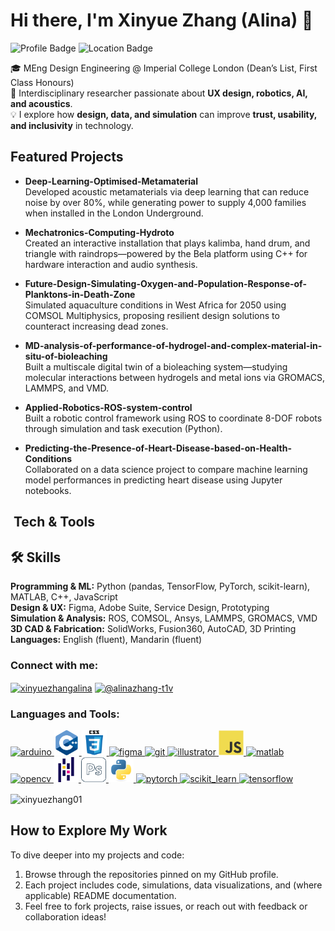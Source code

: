 # Hi there, I'm Xinyue Zhang (Alina) 👋

![Profile Badge](https://img.shields.io/badge/Imperial%20College%20London-2022--2026-blue)
![Location Badge](https://img.shields.io/badge/Location-London%2C%20UK-orange)

🎓 MEng Design Engineering @ Imperial College London (Dean’s List, First Class Honours)  
🔬 Interdisciplinary researcher passionate about **UX design, robotics, AI, and acoustics**.  
💡 I explore how **design, data, and simulation** can improve **trust, usability, and inclusivity** in technology.  

##  Featured Projects

- **Deep-Learning-Optimised-Metamaterial**  
  Developed acoustic metamaterials via deep learning that can reduce noise by over 80%, while generating power to supply 4,000 families when installed in the London Underground.

- **Mechatronics-Computing-Hydroto**  
  Created an interactive installation that plays kalimba, hand drum, and triangle with raindrops—powered by the Bela platform using C++ for hardware interaction and audio synthesis.

- **Future-Design-Simulating-Oxygen-and-Population-Response-of-Planktons-in-Death-Zone**  
  Simulated aquaculture conditions in West Africa for 2050 using COMSOL Multiphysics, proposing resilient design solutions to counteract increasing dead zones.

- **MD-analysis-of-performance-of-hydrogel-and-complex-material-in-situ-of-bioleaching**  
  Built a multiscale digital twin of a bioleaching system—studying molecular interactions between hydrogels and metal ions via GROMACS, LAMMPS, and VMD.

- **Applied-Robotics-ROS-system-control**  
  Built a robotic control framework using ROS to coordinate 8-DOF robots through simulation and task execution (Python).

- **Predicting-the-Presence-of-Heart-Disease-based-on-Health-Conditions**  
  Collaborated on a data science project to compare machine learning model performances in predicting heart disease using Jupyter notebooks.


## ​ Tech & Tools

## 🛠 Skills
**Programming & ML:** Python (pandas, TensorFlow, PyTorch, scikit-learn), MATLAB, C++, JavaScript  
**Design & UX:** Figma, Adobe Suite, Service Design, Prototyping  
**Simulation & Analysis:** ROS, COMSOL, Ansys, LAMMPS, GROMACS, VMD  
**3D CAD & Fabrication:** SolidWorks, Fusion360, AutoCAD, 3D Printing  
**Languages:** English (fluent), Mandarin (fluent)  

<h3 align="left">Connect with me:</h3>
<p align="left">
<a href="https://linkedin.com/in/xinyuezhangalina" target="blank"><img align="center" src="https://raw.githubusercontent.com/rahuldkjain/github-profile-readme-generator/master/src/images/icons/Social/linked-in-alt.svg" alt="xinyuezhangalina" height="30" width="40" /></a>
<a href="https://www.youtube.com/c/@alinazhang-t1v" target="blank"><img align="center" src="https://raw.githubusercontent.com/rahuldkjain/github-profile-readme-generator/master/src/images/icons/Social/youtube.svg" alt="@alinazhang-t1v" height="30" width="40" /></a>
</p>

<h3 align="left">Languages and Tools:</h3>
<p align="left"> <a href="https://www.arduino.cc/" target="_blank" rel="noreferrer"> <img src="https://cdn.worldvectorlogo.com/logos/arduino-1.svg" alt="arduino" width="40" height="40"/> </a> <a href="https://www.w3schools.com/cpp/" target="_blank" rel="noreferrer"> <img src="https://raw.githubusercontent.com/devicons/devicon/master/icons/cplusplus/cplusplus-original.svg" alt="cplusplus" width="40" height="40"/> </a> <a href="https://www.w3schools.com/css/" target="_blank" rel="noreferrer"> <img src="https://raw.githubusercontent.com/devicons/devicon/master/icons/css3/css3-original-wordmark.svg" alt="css3" width="40" height="40"/> </a> <a href="https://www.figma.com/" target="_blank" rel="noreferrer"> <img src="https://www.vectorlogo.zone/logos/figma/figma-icon.svg" alt="figma" width="40" height="40"/> </a> <a href="https://git-scm.com/" target="_blank" rel="noreferrer"> <img src="https://www.vectorlogo.zone/logos/git-scm/git-scm-icon.svg" alt="git" width="40" height="40"/> </a> <a href="https://www.adobe.com/in/products/illustrator.html" target="_blank" rel="noreferrer"> <img src="https://www.vectorlogo.zone/logos/adobe_illustrator/adobe_illustrator-icon.svg" alt="illustrator" width="40" height="40"/> </a> <a href="https://developer.mozilla.org/en-US/docs/Web/JavaScript" target="_blank" rel="noreferrer"> <img src="https://raw.githubusercontent.com/devicons/devicon/master/icons/javascript/javascript-original.svg" alt="javascript" width="40" height="40"/> </a> <a href="https://www.mathworks.com/" target="_blank" rel="noreferrer"> <img src="https://upload.wikimedia.org/wikipedia/commons/2/21/Matlab_Logo.png" alt="matlab" width="40" height="40"/> </a> <a href="https://opencv.org/" target="_blank" rel="noreferrer"> <img src="https://www.vectorlogo.zone/logos/opencv/opencv-icon.svg" alt="opencv" width="40" height="40"/> </a> <a href="https://pandas.pydata.org/" target="_blank" rel="noreferrer"> <img src="https://raw.githubusercontent.com/devicons/devicon/2ae2a900d2f041da66e950e4d48052658d850630/icons/pandas/pandas-original.svg" alt="pandas" width="40" height="40"/> </a> <a href="https://www.photoshop.com/en" target="_blank" rel="noreferrer"> <img src="https://raw.githubusercontent.com/devicons/devicon/master/icons/photoshop/photoshop-line.svg" alt="photoshop" width="40" height="40"/> </a> <a href="https://www.python.org" target="_blank" rel="noreferrer"> <img src="https://raw.githubusercontent.com/devicons/devicon/master/icons/python/python-original.svg" alt="python" width="40" height="40"/> </a> <a href="https://pytorch.org/" target="_blank" rel="noreferrer"> <img src="https://www.vectorlogo.zone/logos/pytorch/pytorch-icon.svg" alt="pytorch" width="40" height="40"/> </a> <a href="https://scikit-learn.org/" target="_blank" rel="noreferrer"> <img src="https://upload.wikimedia.org/wikipedia/commons/0/05/Scikit_learn_logo_small.svg" alt="scikit_learn" width="40" height="40"/> </a> <a href="https://www.tensorflow.org" target="_blank" rel="noreferrer"> <img src="https://www.vectorlogo.zone/logos/tensorflow/tensorflow-icon.svg" alt="tensorflow" width="40" height="40"/> </a> </p>

<p><img align="center" src="https://github-readme-stats.vercel.app/api/top-langs?username=xinyuezhang01&show_icons=true&locale=en&layout=compact" alt="xinyuezhang01" /></p>

##  How to Explore My Work

To dive deeper into my projects and code:

1. Browse through the repositories pinned on my GitHub profile.
2. Each project includes code, simulations, data visualizations, and (where applicable) README documentation.
3. Feel free to fork projects, raise issues, or reach out with feedback or collaboration ideas!



